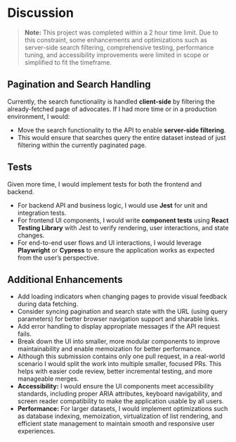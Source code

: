 # Discussion

> **Note:** This project was completed within a 2 hour time limit. Due to this constraint, some enhancements and optimizations such as server-side search filtering, comprehensive testing, performance tuning, and accessibility improvements were limited in scope or simplified to fit the timeframe.


## Pagination and Search Handling

Currently, the search functionality is handled **client-side** by filtering the already-fetched page of advocates. If I had more time or in a production environment, I would:
- Move the search functionality to the API to enable **server-side filtering**.
- This would ensure that searches query the entire dataset instead of just filtering within the currently paginated page.


## Tests

Given more time, I would implement tests for both the frontend and backend.  

- For backend API and business logic, I would use **Jest** for unit and integration tests.  
- For frontend UI components, I would write **component tests** using **React Testing Library** with Jest to verify rendering, user interactions, and state changes.  
- For end-to-end user flows and UI interactions, I would leverage **Playwright** or **Cypress** to ensure the application works as expected from the user’s perspective.


## Additional Enhancements

- Add loading indicators when changing pages to provide visual feedback during data fetching.
- Consider syncing pagination and search state with the URL (using query parameters) for better browser navigation support and sharable links.
- Add error handling to display appropriate messages if the API request fails.
- Break down the UI into smaller, more modular components to improve maintainability and enable memoization for better performance.
- Although this submission contains only one pull request, in a real-world scenario I would split the work into multiple smaller, focused PRs. This helps with easier code review, better incremental testing, and more manageable merges.
- **Accessibility:** I would ensure the UI components meet accessibility standards, including proper ARIA attributes, keyboard navigability, and screen reader compatibility to make the application usable by all users.
- **Performance:** For larger datasets, I would implement optimizations such as database indexing, memoization, virtualization of list rendering, and efficient state management to maintain smooth and responsive user experiences.
